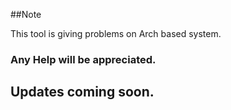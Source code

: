 ##Note

This tool is giving problems on Arch based system.

### Any Help will be appreciated.

## Updates coming soon.
